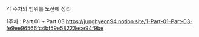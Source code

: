각 주차의 범위를 노션에 정리

1주차 : Part.01 ~ Part.03
https://junghyeon94.notion.site/1-Part-01-Part-03-fe9ee96566fc4bf59e58223ece94f9be